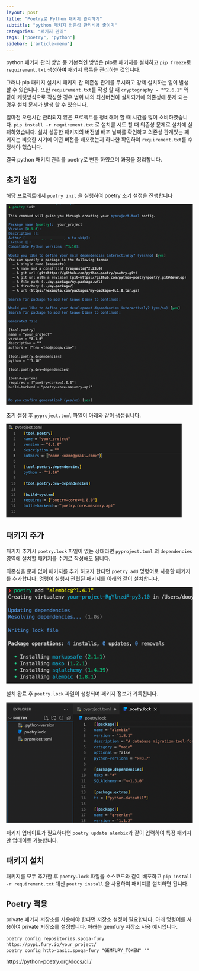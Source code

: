 ```yaml
---
layout: post
title: "Poetry로 Python 패키지 관리하기"
subtitle: "python 패키지 의존성 관리비용 줄이기"
categories: "패키지 관리"
tags: ["poetry", "python"]
sidebar: ['article-menu']
---
```


python 패키지 관리 방법 중 기본적인 방법은
pip로 패키지를 설치하고 `pip freeze`로 `requirement.txt` 생성하여 패키지 목록을 관리하는 것입니다.

그러나 pip 패키지 설치시 패키지 간 의존성 관계를 무시하고 강제 설치하는 일이 발생 할 수 있습니다.
또한 `requirement.txt`를 작성 할 때 `cryptography = "^2.6.1"` 와 같이 캐럿방식으로 작성할 경우
범위 내의 최신버전이 설치되기에 의존성에 문제 되는 경우 설치 문제가 발생 할 수 있습니다.

얼마전 오랜시간 관리되지 않은 프로젝트를 정비해야 할 때 시간을 많이 소비하였습니다.
`pip install -r requirement.txt` 로 설치를 시도 할 때 의존성 문제로 설치에 실패하였습니다.
설치 성공한 패키지의 버전별 배포 날짜를 확인하고 의존성 관계있는 패키지는 비슷한 시기에 어떤 버전을 배포햇는지 하나한 확인하여 `requirement.txt`를 수정해야 했습니다.

결국 python 패키지 관리를 poetry로 변환 하였으며 과정을 정리합니다.

## 초기 설정

해당 프로젝트에서 `poetry init` 을 실행하여 poetry 초기 설정을 진행합니다

<img class="post_img" src="/assets/images/posts/poetry/init.png">

초기 설정 후 `pyproject.toml` 파일이 아래와 같이 생성됩니다.

<img class="post_img" src="/assets/images/posts/poetry/pyproject.png">

## 패키지 추가
패키지 추가시 `poetry.lock` 파일이 없는 상태라면 `pyproject.toml` 의 `dependencies` 영역에 설치할 패키지를 수기로 작성해도 됩니다.

의존성을 문제 없이 패키지를 추가 하고자 한다면 `poetry add` 명령어로 사용할 패키지를 추가합니다. 명령어 실행시 관련된 패키지를 아래와 같이 설치합니다.

<img class="post_img" src="/assets/images/posts/poetry/add.png">

설치 완료 후 `poetry.lock` 파일이 생성되며 패키지 정보가 기록됩니다.

<img class="post_img" src="/assets/images/posts/poetry/lock.png">

패키지 업데이트가 필요하다면 `poetry update alembic`과 같이 입력하여 특정 패키지만 업데이트 가능합니다.


## 패키지 설치

패키지를 모두 추가한 후 `poetry.lock` 파일을 소스코드와 같이 배포하고 
`pip install -r requirement.txt` 대신 `poetry install` 을 사용하여 패키지를 설치하면 됩니다.


## Poetry 적용

private 패키지 저장소를 사용해야 한다면 저장소 설정이 필요합니다.
아래 명령어를 사용하여 private 저장소를 설정합니다. 아래는 gemfury 저장소 사용 예시입니다.
```
poetry config repositories.spoqa-fury https://pypi.fury.io/your_project/
poetry config http-basic.spoqa-fury "GEMFURY_TOKEN" ""
```

https://python-poetry.org/docs/cli/